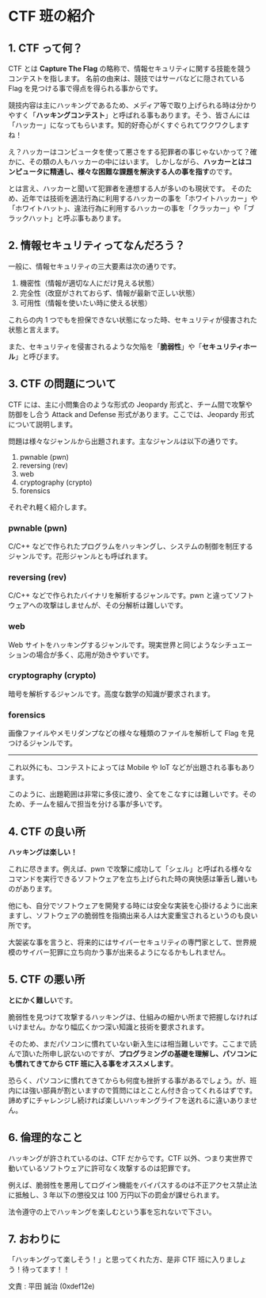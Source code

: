 # CTF 班の紹介

## 1. CTF って何？

CTF とは **Capture The Flag** の略称で、情報セキュリティに関する技能を競うコンテストを指します。
名前の由来は、競技ではサーバなどに隠されている Flag を見つける事で得点を得られる事からです。

競技内容は主にハッキングであるため、メディア等で取り上げられる時は分かりやすく「**ハッキングコンテスト**」と呼ばれる事もあります。そう、皆さんには「ハッカー」になってもらいます。知的好奇心がくすぐられてワクワクしますね！

え？ハッカーはコンピュータを使って悪さをする犯罪者の事じゃないかって？確かに、その類の人もハッカーの中にはいます。
しかしながら、**ハッカーとはコンピュータに精通し、様々な困難な課題を解決する人の事を指す**のです。

とは言え、ハッカーと聞いて犯罪者を連想する人が多いのも現状です。
そのため、近年では技術を適法行為に利用するハッカーの事を「ホワイトハッカー」や「ホワイトハット」、違法行為に利用するハッカーの事を「クラッカー」や「ブラックハット」と呼ぶ事もあります。

## 2. 情報セキュリティってなんだろう？

一般に、情報セキュリティの三大要素は次の通りです。

1. 機密性（情報が適切な人にだけ見える状態）
2. 完全性（改竄がされておらず、情報が最新で正しい状態）
3. 可用性（情報を使いたい時に使える状態）

これらの内 1 つでもを担保できない状態になった時、セキュリティが侵害された状態と言えます。

また、セキュリティを侵害されるような欠陥を「**脆弱性**」や「**セキュリティホール**」と呼びます。

## 3. CTF の問題について

CTF には、主に小問集合のような形式の Jeopardy 形式と、チーム間で攻撃や防御をし合う Attack and Defense 形式があります。ここでは、Jeopardy 形式について説明します。

問題は様々なジャンルから出題されます。主なジャンルは以下の通りです。

1. pwnable (pwn)
2. reversing (rev)
3. web
4. cryptography (crypto)
5. forensics

それぞれ軽く紹介します。

### pwnable (pwn)

C/C++ などで作られたプログラムをハッキングし、システムの制御を制圧するジャンルです。花形ジャンルとも呼ばれます。

### reversing (rev)

C/C++ などで作られたバイナリを解析するジャンルです。pwn と違ってソフトウェアへの攻撃はしませんが、その分解析は難しいです。

### web

Web サイトをハッキングするジャンルです。現実世界と同じようなシチュエーションの場合が多く、応用が効きやすいです。

### cryptography (crypto)

暗号を解析するジャンルです。高度な数学の知識が要求されます。

### forensics

画像ファイルやメモリダンプなどの様々な種類のファイルを解析して Flag を見つけるジャンルです。

<hr>

これ以外にも、コンテストによっては Mobile や IoT などが出題される事もあります。

このように、出題範囲は非常に多伎に渡り、全てをこなすには難しいです。そのため、チームを組んで担当を分ける事が多いです。

## 4. CTF の良い所

**ハッキングは楽しい！**

これに尽きます。例えば、pwn で攻撃に成功して「シェル」と呼ばれる様々なコマンドを実行できるソフトウェアを立ち上げられた時の爽快感は筆舌し難いものがあります。

他にも、自分でソフトウェアを開発する時には安全な実装を心掛けるように出来ますし、ソフトウェアの脆弱性を指摘出来る人は大変重宝されるというのも良い所です。

大袈裟な事を言うと、将来的にはサイバーセキュリティの専門家として、世界規模のサイバー犯罪に立ち向かう事が出来るようになるかもしれません。

## 5. CTF の悪い所

**とにかく難しい**です。

脆弱性を見つけて攻撃するハッキングは、仕組みの細かい所まで把握しなければいけません。かなり幅広くかつ深い知識と技術を要求されます。

そのため、まだパソコンに慣れていない新入生には相当難しいです。ここまで読んで頂いた所申し訳ないのですが、**プログラミングの基礎を理解し、パソコンにも慣れてきてから CTF 班に入る事をオススメします**。

恐らく、パソコンに慣れてきてからも何度も挫折する事があるでしょう。が、班内には強い部員が割といますので質問にはとことん付き合ってくれるはずです。諦めずにチャレンジし続ければ楽しいハッキングライフを送れるに違いありません。

## 6. 倫理的なこと

ハッキングが許されているのは、CTF だからです。CTF 以外、つまり実世界で動いているソフトウェアに許可なく攻撃するのは犯罪です。

例えば、脆弱性を悪用してログイン機能をバイパスするのは不正アクセス禁止法に抵触し、3 年以下の懲役又は 100 万円以下の罰金が課せられます。

法令遵守の上でハッキングを楽しむという事を忘れないで下さい。

## 7. おわりに

「ハッキングって楽しそう！」と思ってくれた方、是非 CTF 班に入りましょう！待ってます！！

文責 : 平田 誠治 (0xdef12e)